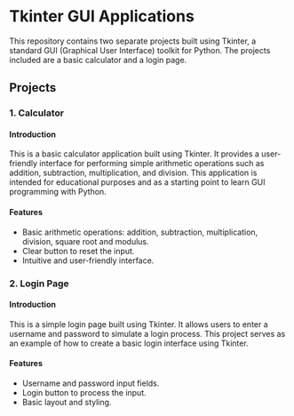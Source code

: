 # Tkinter GUI Applications

This repository contains two separate projects built using Tkinter, a standard GUI (Graphical User Interface) toolkit for Python. The projects included are a basic calculator and a login page.

## Projects

### 1. Calculator

#### Introduction

This is a basic calculator application built using Tkinter. It provides a user-friendly interface for performing simple arithmetic operations such as addition, subtraction, multiplication, and division. This application is intended for educational purposes and as a starting point to learn GUI programming with Python.

#### Features

- Basic arithmetic operations: addition, subtraction, multiplication, division, square root and modulus.
- Clear button to reset the input.
- Intuitive and user-friendly interface.

### 2. Login Page

#### Introduction

This is a simple login page built using Tkinter. It allows users to enter a username and password to simulate a login process. This project serves as an example of how to create a basic login interface using Tkinter.

#### Features
- Username and password input fields.
- Login button to process the input.
- Basic layout and styling.
